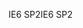 <span data-ttu-id="0df52-101">IE6 SP2</span><span class="sxs-lookup"><span data-stu-id="0df52-101">IE6 SP2</span></span>